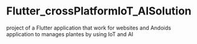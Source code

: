 # Flutter_crossPlatformIoT_AISolution
project of a Flutter application that work for websites  and Andoids application to manages plantes by using IoT and AI
